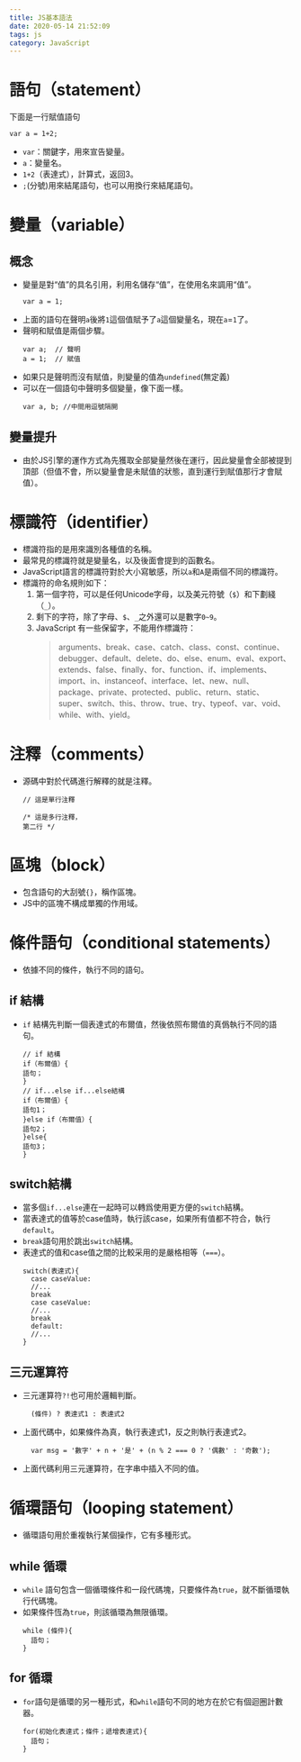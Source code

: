 ```yaml
---
title: JS基本語法
date: 2020-05-14 21:52:09
tags: js
category: JavaScript
---
```

# 語句（statement）
下面是一行賦值語句
```
var a = 1+2; 
```
- `var`：關鍵字，用來宣告變量。
- `a`：變量名。
- `1+2`（表達式），計算式，返回3。
- `;`(分號)用來結尾語句，也可以用換行來結尾語句。

# 變量（variable）
## 概念

  - 變量是對“值”的具名引用，利用名儲存“值”，在使用名來調用“值”。
      ```
      var a = 1;
      ```
  - 上面的語句在聲明`a`後將`1`這個值賦予了`a`這個變量名，現在`a`=`1`了。
  - 聲明和賦值是兩個步驟。
      ```
      var a;  // 聲明
      a = 1;  // 賦值
      ```
  - 如果只是聲明而沒有賦值，則變量的值為`undefined`(無定義)
  - 可以在一個語句中聲明多個變量，像下面一樣。
     ```
     var a, b; //中間用逗號隔開
     ```

## 變量提升

  - 由於JS引擎的運作方式為先獲取全部變量然後在運行，因此變量會全部被提到頂部（但值不會，所以變量會是未賦值的狀態，直到運行到賦值那行才會賦值）。

# 標識符（identifier）

- 標識符指的是用來識別各種值的名稱。
- 最常見的標識符就是變量名，以及後面會提到的函數名。
- JavaScript語言的標識符對於大小寫敏感，所以`a`和`A`是兩個不同的標識符。
- 標識符的命名規則如下：
  1. 第一個字符，可以是任何Unicode字母，以及美元符號（`$`）和下劃綫（`_`）。
  2.  剩下的字符，除了字母、`$`、`_`之外還可以是數字`0~9`。
  3.  JavaScript 有一些保留字，不能用作標識符：
        > arguments、break、case、catch、class、const、continue、debugger、default、delete、do、else、enum、eval、export、extends、false、finally、for、function、if、implements、import、in、instanceof、interface、let、new、null、package、private、protected、public、return、static、super、switch、this、throw、true、try、typeof、var、void、while、with、yield。

# 注釋（comments）

- 源碼中對於代碼進行解釋的就是注釋。
  ```
  // 這是單行注釋

  /* 這是多行注釋，
  第二行 */
  ```

# 區塊（block）

- 包含語句的大刮號`{}`，稱作區塊。
- JS中的區塊不構成單獨的作用域。

# 條件語句（conditional statements）

- 依據不同的條件，執行不同的語句。

## if 結構

- `if` 結構先判斷一個表達式的布爾值，然後依照布爾值的真僞執行不同的語句。
  ```
  // if 結構
  if（布爾值）{
  語句；
  }
  // if...else if...else結構
  if（布爾值）{
  語句1；
  }else if（布爾值）{
  語句2；
  }else{
  語句3；
  }
  ```

## switch結構

- 當多個`if...else`連在一起時可以轉爲使用更方便的`switch`結構。
- 當表達式的值等於case值時，執行該case，如果所有值都不符合，執行`default`。
- `break`語句用於跳出`switch`結構。
- 表達式的值和case值之間的比較采用的是嚴格相等（`===`）。
  ```
  switch(表達式){
    case caseValue:
    //...
    break
    case caseValue:
    //...
    break
    default:
    //...
  }
  ```

## 三元運算符

- 三元運算符`?!`也可用於邏輯判斷。
  ```
    (條件) ? 表達式1 : 表達式2
  ```
- 上面代碼中，如果條件為真，執行表達式1，反之則執行表達式2。
 
  ```
    var msg = '數字' + n + '是' + (n % 2 === 0 ? '偶數' : '奇數');
  ```

- 上面代碼利用三元運算符，在字串中插入不同的值。

# 循環語句（looping statement）

- 循環語句用於重複執行某個操作，它有多種形式。
  
## while 循環

- `while` 語句包含一個循環條件和一段代碼塊，只要條件為`true`，就不斷循環執行代碼塊。
- 如果條件恆為`true`，則該循環為無限循環。
  ```
  while (條件){
    語句；
  }
  ```

## for 循環

- `for`語句是循環的另一種形式，和`while`語句不同的地方在於它有個迴圈計數器。
  ```
  for(初始化表達式；條件；遞增表達式){
    語句；
  }
  ```

